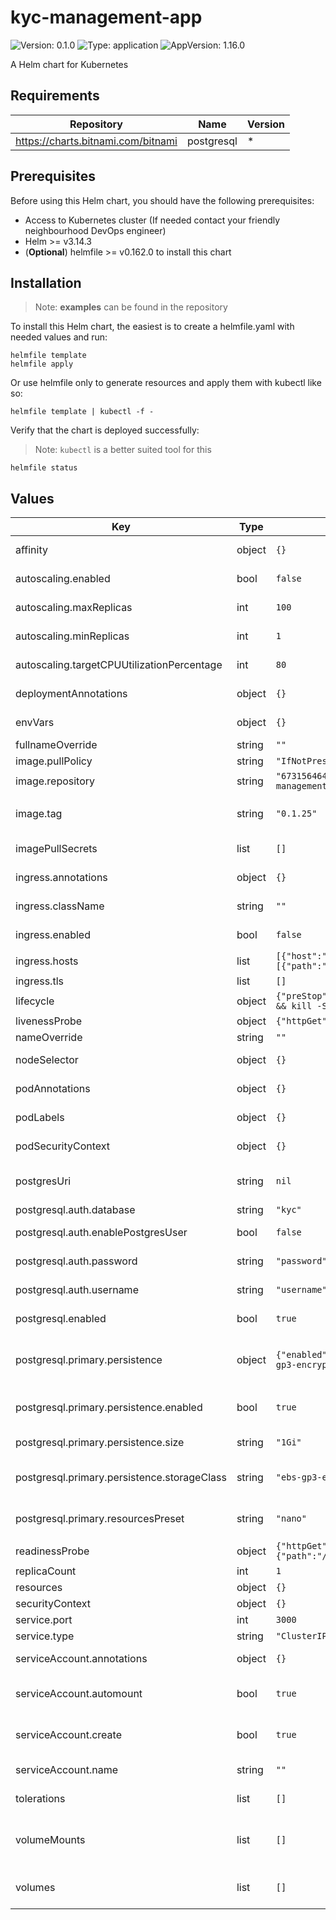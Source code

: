 # kyc-management-app

![Version: 0.1.0](https://img.shields.io/badge/Version-0.1.0-informational?style=flat-square) ![Type: application](https://img.shields.io/badge/Type-application-informational?style=flat-square) ![AppVersion: 1.16.0](https://img.shields.io/badge/AppVersion-1.16.0-informational?style=flat-square)

A Helm chart for Kubernetes

## Requirements

| Repository | Name | Version |
|------------|------|---------|
| https://charts.bitnami.com/bitnami | postgresql | * |

## Prerequisites

Before using this Helm chart, you should have the following prerequisites:

- Access to Kubernetes cluster (If needed contact your friendly neighbourhood DevOps engineer)
- Helm >= v3.14.3
- (**Optional**) helmfile >= v0.162.0 to install this chart

## Installation

> Note: **examples** can be found in the repository

To install this Helm chart, the easiest is to create a helmfile.yaml with needed values and run:

```
helmfile template
helmfile apply
```

Or use helmfile only to generate resources and apply them with kubectl like so:

```
helmfile template | kubectl -f -
```

Verify that the chart is deployed successfully:

> Note: `kubectl` is a better suited tool for this

```
helmfile status
```

## Values

| Key | Type | Default | Description |
|-----|------|---------|-------------|
| affinity | object | `{}` | Affinity for pod assignment |
| autoscaling.enabled | bool | `false` | Enable autoscaling for the deployment |
| autoscaling.maxReplicas | int | `100` | Maximum number of pods |
| autoscaling.minReplicas | int | `1` | Minimum number of pods |
| autoscaling.targetCPUUtilizationPercentage | int | `80` | Target CPU utilization percentage |
| deploymentAnnotations | object | `{}` | Annotations to add to deployments |
| envVars | object | `{}` | Environment variables to set on the pod |
| fullnameOverride | string | `""` | Full name override |
| image.pullPolicy | string | `"IfNotPresent"` | The image pull policy |
| image.repository | string | `"673156464838.dkr.ecr.us-west-2.amazonaws.com/kyc-management-app"` | The image repository |
| image.tag | string | `"0.1.25"` | Overrides the image tag whose default is the chart appVersion. |
| imagePullSecrets | list | `[]` | The secrets used to pull the image |
| ingress.annotations | object | `{}` | The Ingress Annotations |
| ingress.className | string | `""` | The Ingress Class Name to use |
| ingress.enabled | bool | `false` | Whether to create an Ingress |
| ingress.hosts | list | `[{"host":"chart-example.local","paths":[{"path":"/","pathType":"ImplementationSpecific"}]}]` | The Ingress Hosts |
| ingress.tls | list | `[]` | The TLS configuration |
| lifecycle | object | `{"preStop":{"exec":{"command":["sh","-c","sleep 15 && kill -SIGQUIT 1"]}}}` | Lifecycle hooks |
| livenessProbe | object | `{"httpGet":{"path":"/version","port":"http"}}` | The liveness probes |
| nameOverride | string | `""` | Name override |
| nodeSelector | object | `{}` | Node labels for pod assignment |
| podAnnotations | object | `{}` | Annotations to add to the pods |
| podLabels | object | `{}` | Label to add to the pods |
| podSecurityContext | object | `{}` | The Pod Security Context |
| postgresUri | string | `nil` | The postgresql uri if the postgresql chart is disabled |
| postgresql.auth.database | string | `"kyc"` | Database name |
| postgresql.auth.enablePostgresUser | bool | `false` | Enable the default postgres user |
| postgresql.auth.password | string | `"password"` | Password for the database |
| postgresql.auth.username | string | `"username"` | Username for the database |
| postgresql.enabled | bool | `true` | Enable local postgresql database server |
| postgresql.primary.persistence | object | `{"enabled":true,"size":"1Gi","storageClass":"ebs-gp3-encrypted"}` | Extended configuration to configure postgresql server extendedConfiguration: |   max_connections=500   max_locks_per_transaction=100   max_pred_locks_per_relation=100   max_pred_locks_per_transaction=5000   max_wal_size=2048 |
| postgresql.primary.persistence.enabled | bool | `true` | Enable the persistence for the postgresql server |
| postgresql.primary.persistence.size | string | `"1Gi"` | Size of the postgresql server volume |
| postgresql.primary.persistence.storageClass | string | `"ebs-gp3-encrypted"` | Storage class for the postgresql server volume |
| postgresql.primary.resourcesPreset | string | `"nano"` | Resources preset to set resource requests and limits |
| readinessProbe | object | `{"httpGet":{"path":"/health","port":"http"},"timeoutSeconds":5}` | The readiness probes |
| replicaCount | int | `1` | The number of replicas |
| resources | object | `{}` | Resources |
| securityContext | object | `{}` | The Security Context |
| service.port | int | `3000` | The service port |
| service.type | string | `"ClusterIP"` | The service type |
| serviceAccount.annotations | object | `{}` | Annotations to add to the service account |
| serviceAccount.automount | bool | `true` | Automatically mount a ServiceAccount's API credentials? |
| serviceAccount.create | bool | `true` | Specifies whether a service account should be created |
| serviceAccount.name | string | `""` | The name of the service account to use. |
| tolerations | list | `[]` | Tolerations for pod assignment |
| volumeMounts | list | `[]` | Additional volumeMounts on the output Deployment definition. |
| volumes | list | `[]` | Additional volumes on the output Deployment definition. |

